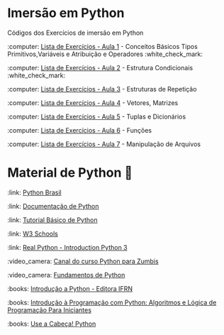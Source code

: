 # Imersão em Python 
Códigos dos Exercícios de imersão em  Python 
<p>:computer: <a href="https://github.com/tatycalixto/imersao-python/blob/main/Lista_de_Exercicio_01.ipynb"> Lista de Exercícios - Aula 1</a> - Conceitos Básicos Tipos Primitivos,Variáveis e Atribuição e Operadores :white_check_mark:</p>
<p>:computer: <a href="https://github.com/tatycalixto/imersao-python/blob/main/Lista_de_Exercicio_02.ipynb"> Lista de Exercícios - Aula 2</a> - Estrutura Condicionais :white_check_mark:</p>
<p>:computer: <a href="#"> Lista de Exercícios - Aula 3</a> - Estruturas de Repetição</p>
<p>:computer: <a href="#"> Lista de Exercícios - Aula 4</a> - Vetores, Matrizes</p>
<p>:computer: <a href="#"> Lista de Exercícios - Aula 5</a> - Tuplas e Dicionários</p>
<p>:computer: <a href="#"> Lista de Exercícios - Aula 6</a> - Funções</p>
<p>:computer: <a href="#"> Lista de Exercícios - Aula 7</a> - Manipulação de Arquivos</p>

# Material de Python :snake:
<p>:link: <a href="https://python.org.br/"> Python Brasil </a>  </p>
<p>:link: <a href="https://docs.python.org/pt-br/3/tutorial/index.html"> Documentação de Python</a>  </p>
<p>:link: <a href="https://www.devmedia.com.br/python-tutorial/33274">Tutorial Básico de Python</a>  </p>
<p>:link: <a href="https://www.w3schools.com/python/">W3 Schools</a>  </p>
<p>:link: <a href="https://realpython.com/learning-paths/python3-introduction/"> Real Python - Introduction Python 3</a>  </p>
<p>:video_camera: <a href="https://www.youtube.com/watch?v=YO58tXerKDc&list=PLUukMN0DTKCtbzhbYe2jdF4cr8MOWClXc"> Canal do curso Python para Zumbis </a> </p>
<p>:video_camera: <a href="https://www.youtube.com/watch?v=S9uPNppGsGo&list=PLHz_AreHm4dlKP6QQCekuIPky1CiwmdI6"> Fundamentos de Python </a> </p>
<p>:books: <a href="https://memoria.ifrn.edu.br/bitstream/handle/1044/2090/EBOOK%20-%20INTRODU%C3%87%C3%83O%20A%20PYTHON%20%28EDITORA%20IFRN%29.pdf?sequence=1&isAllowed=y">Introdução a Python - Editora IFRN </a> </p>
<p>:books: <a href="https://www.amazon.com.br/Introdu%C3%A7%C3%A3o-Programa%C3%A7%C3%A3o-com-Python-Algoritmos/dp/8575227181/ref=sr_1_2?__mk_pt_BR=%C3%85M%C3%85%C5%BD%C3%95%C3%91&keywords=python&qid=1680487364&sr=8-2">Introdução à Programação com Python: Algoritmos e Lógica de Programação Para Iniciantes</a> </p>
<p>:books: <a href="https://www.amazon.com.br/Use-Cabe%C3%A7a-Python-Paul-Barry-ebook/dp/B085Q53LKX/ref=sr_1_1?__mk_pt_BR=%C3%85M%C3%85%C5%BD%C3%95%C3%91&crid=1BQ2D7V1DERV3&keywords=use+a+cabe%C3%A7a+python&qid=1680487381&sprefix=use+a+cabe%C3%A7a+pyth%2Caps%2C212&sr=8-1">Use a Cabeça! Python </a> </p>

